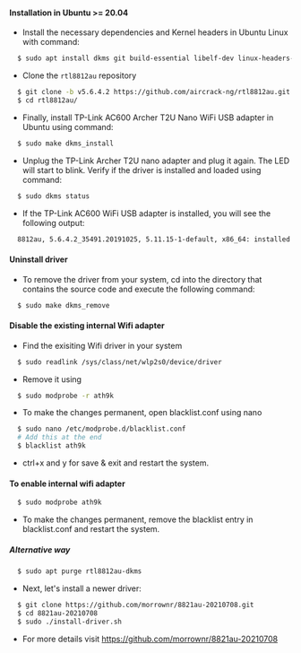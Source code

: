 
#### Installation in Ubuntu >= 20.04

* Install the necessary dependencies and Kernel headers in Ubuntu Linux with command:
~~~bash
  $ sudo apt install dkms git build-essential libelf-dev linux-headers-$(uname -r)
~~~

* Clone the `rtl8812au` repository
~~~bash
  $ git clone -b v5.6.4.2 https://github.com/aircrack-ng/rtl8812au.git
  $ cd rtl8812au/
~~~

* Finally, install TP-Link AC600 Archer T2U Nano WiFi USB adapter in Ubuntu using command:
~~~bash
  $ sudo make dkms_install
~~~

* Unplug the TP-Link Archer T2U nano adapter and plug it again. The LED will start to blink. Verify if the driver is installed and loaded using command:
~~~bash
  $ sudo dkms status
~~~

* If the TP-Link AC600 WiFi USB adapter is installed, you will see the following output:
~~~bash
  8812au, 5.6.4.2_35491.20191025, 5.11.15-1-default, x86_64: installed
~~~

#### Uninstall driver

* To remove the driver from your system, cd into the directory that contains the source code and execute the following command:
~~~bash
  $ sudo make dkms_remove
~~~

#### Disable the existing internal Wifi adapter

* Find the exisiting Wifi driver in your system
~~~bash
  $ sudo readlink /sys/class/net/wlp2s0/device/driver
~~~

* Remove it using
~~~bash
  $ sudo modprobe -r ath9k
~~~

* To make the changes permanent, open blacklist.conf using nano
~~~bash
  $ sudo nano /etc/modprobe.d/blacklist.conf
  # Add this at the end
  $ blacklist ath9k
~~~
  * ctrl+x and y for save & exit and restart the system.


#### To enable internal wifi adapter
~~~bash
  $ sudo modprobe ath9k
~~~
* To make the changes permanent, remove the blacklist entry in blacklist.conf and restart the system.

##### Alternative way
~~~bash
  $ sudo apt purge rtl8812au-dkms
~~~

* Next, let's install a newer driver:
~~~bash
  $ git clone https://github.com/morrownr/8821au-20210708.git
  $ cd 8821au-20210708
  $ sudo ./install-driver.sh
~~~

* For more details visit https://github.com/morrownr/8821au-20210708
